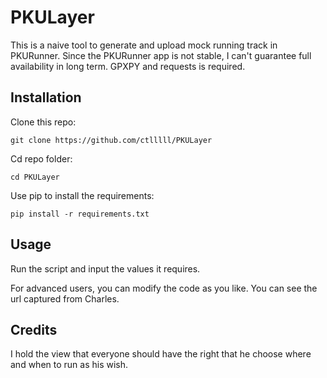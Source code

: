 # PKULayer

This is a naive tool to generate and upload mock running track in PKURunner. Since the PKURunner app is not stable, I can't guarantee full availability in long term. GPXPY and requests is required.

## Installation
Clone this repo:
```
git clone https://github.com/ctlllll/PKULayer
```
Cd repo folder:
```
cd PKULayer
```
Use pip to install the requirements:
```
pip install -r requirements.txt
```
## Usage
Run the script and input the values it requires.

For advanced users, you can modify the code as you like. You can see the url captured from Charles.

## Credits
I hold the view that everyone should have the right that he choose where and when to run as his wish. 